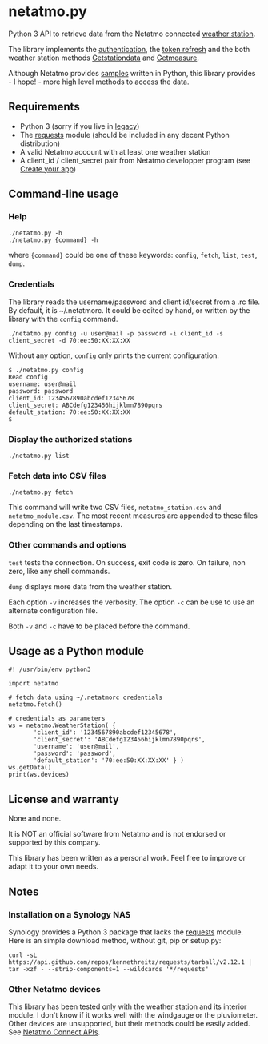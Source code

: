 # netatmo.py

Python 3 API to retrieve data from the Netatmo connected [weather station](https://www.netatmo.com/product/weather/).

The library implements the [authentication](https://dev.netatmo.com/dev/resources/technical/guides/authentication/clientcredentials), the [token refresh](https://dev.netatmo.com/dev/resources/technical/guides/authentication/refreshingatoken) and the both weather station methods [Getstationdata](https://dev.netatmo.com/dev/resources/technical/reference/weatherstation/getstationsdata) and [Getmeasure](https://dev.netatmo.com/dev/resources/technical/reference/common/getmeasure).

Although Netatmo provides [samples](https://dev.netatmo.com/dev/resources/technical/samplessdks/codesamples#) written in Python, this library provides - I hope! - more high level methods to access the data.

## Requirements

* Python 3 (sorry if you live in [legacy](https://wiki.python.org/moin/Python2orPython3))
* The [requests](http://docs.python-requests.org/) module (should be included in any decent Python distribution)
* A valid Netatmo account with at least one weather station
* A client\_id / client\_secret pair from Netatmo developper program (see [Create your app](https://dev.netatmo.com/dev/createanapp))

## Command-line usage

### Help
    
    ./netatmo.py -h
    ./netatmo.py {command} -h
    
where `{command}` could be one of these keywords: `config`, `fetch`, `list`, `test`, `dump`.
    
### Credentials

The library reads the username/password and client id/secret from a .rc file. By default, it is ~/.netatmorc. It could be edited by hand, or written by the library with the `config` command.

    ./netatmo.py config -u user@mail -p password -i client_id -s client_secret -d 70:ee:50:XX:XX:XX
    
Without any option, `config` only prints the current configuration. 

    $ ./netatmo.py config
    Read config
    username: user@mail
    password: password
    client_id: 1234567890abcdef12345678
    client_secret: ABCdefg123456hijklmn7890pqrs
    default_station: 70:ee:50:XX:XX:XX
    $

### Display the authorized stations

    ./netatmo.py list
    
### Fetch data into CSV files

    ./netatmo.py fetch
    
 This command will write two CSV files, `netatmo_station.csv` and `netatmo_module.csv`. The most recent measures are appended to these files depending on the last timestamps.
 
### Other commands and options
 
 `test` tests the connection. On success, exit code is zero. On failure, non zero, like any shell commands.

`dump` displays more data from the weather station.

Each option `-v` increases the verbosity. The option `-c` can be use to use an alternate configuration file.

Both `-v` and `-c` have to be placed before the command.

## Usage as a Python module

    #! /usr/bin/env python3
    
    import netatmo
    
    # fetch data using ~/.netatmorc credentials    
    netatmo.fetch()
    
    # credentials as parameters
    ws = netatmo.WeatherStation( {
           'client_id': '1234567890abcdef12345678',
           'client_secret': 'ABCdefg123456hijklmn7890pqrs',
           'username': 'user@mail',
           'password': 'password',
           'default_station': '70:ee:50:XX:XX:XX' } )
    ws.getData()
    print(ws.devices)
    
## License and warranty
 
None and none.

It is NOT an official software from Netatmo and is not endorsed or supported by this company.

This library has been written as a personal work. Feel free to improve or adapt it to your own needs.

## Notes

### Installation on a Synology NAS

Synology provides a Python 3 package that lacks the [requests](http://python-requests.org/) module. Here is an simple download method, without git, pip or setup.py:

    curl -sL https://api.github.com/repos/kennethreitz/requests/tarball/v2.12.1 | tar -xzf - --strip-components=1 --wildcards '*/requests'
    
### Other Netatmo devices

This library has been tested only with the weather station and its interior module. I don't know if it works well with the windgauge or the pluviometer. Other devices are unsupported, but their methods could be easily added. See [Netatmo Connect APIs](https://dev.netatmo.com/dev/resources/technical/reference).

